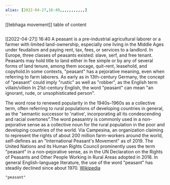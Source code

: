 ```yaml
---
alias: [2022-04-27,16:40,,,,,,,,,,,]
---
```

[[tebhaga movement]]
table of content
```toc
```

[[2022-04-27]] 16:40
A peasant is a pre-industrial agricultural laborer or a farmer with limited land-ownership, especially one living in the Middle Ages under feudalism and paying rent, tax, fees, or services to a landlord. In Europe, three classes of peasants existed: slave, serf, and free tenant. Peasants may hold title to land either in fee simple or by any of several forms of land tenure, among them socage, quit-rent, leasehold, and copyhold.In some contexts, "peasant" has a pejorative meaning, even when referring to farm laborers. As early as in 13th-century Germany, the concept of "peasant" could imply "rustic" as well as "robber", as the English term villain/villein In 21st-century English, the word "peasant" can mean "an ignorant, rude, or unsophisticated person".

The word rose to renewed popularity in the 1940s–1960s as a collective term, often referring to rural populations of developing countries in general, as the "semantic successor to 'native', incorporating all its condescending and racial overtones".The word peasantry is commonly used in a non-pejorative sense as a collective noun for the rural population in the poor and developing countries of the world. Via Campesina, an organization claiming to represent the rights of about 200 million farm-workers around the world, self-defines as an "International Peasant's Movement" as of 2019. The United Nations and its Human Rights Council prominently uses the term "peasant" in a non-pejorative sense, as in the UN Declaration on the Rights of Peasants and Other People Working in Rural Areas adopted in 2018. In general English-language literature, the use of the word "peasant" has steadily declined since about 1970.
[Wikipedia](https://en.wikipedia.org/wiki/Peasant)
```query
"peasant"
```